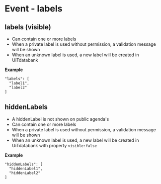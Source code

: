 ---
---

# Event - labels

## labels (visible)

* Can contain one or more labels
* When a private label is used without permission, a validation message will be shown
* When an unknown label is used, a new label will be created in UiTdatabank

**Example**

```
"labels": [
  "label1",
  "label2"
]
```

## hiddenLabels

* A hiddenLabel is not shown on public agenda's
* Can contain one or more labels
* When a private label is used without permission, a validation message will be shown
* When an unknown label is used, a new label will be created in UiTdatabank with property `visible:false`

**Example**

```
"hiddenLabels": [
  "hiddenLabel1",
  "hiddenLabel2"
]
```
